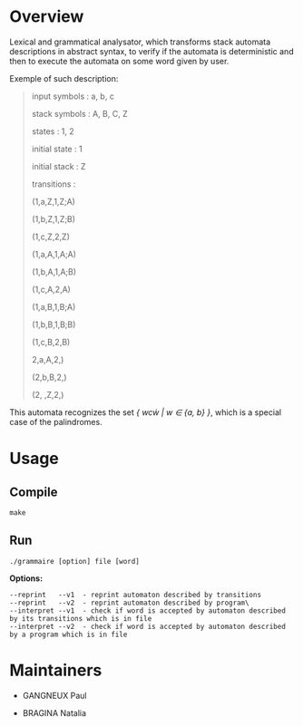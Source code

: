 # Overview
Lexical and grammatical analysator, which transforms stack automata descriptions in abstract syntax, to verify if the automata is deterministic and then to execute the automata on some word given by user.

Exemple of such description:

>input symbols : a, b, c
>
>stack symbols : A, B, C, Z
>
>states : 1, 2
>
>initial state : 1
>
>initial stack : Z
>
>transitions :
>
>(1,a,Z,1,Z;A)
>
>(1,b,Z,1,Z;B)
>
>(1,c,Z,2,Z)
>
>(1,a,A,1,A;A)
>
>(1,b,A,1,A;B)
>
>(1,c,A,2,A)
>
>(1,a,B,1,B;A)
>
>(1,b,B,1,B;B)
>
>(1,c,B,2,B)
>
>2,a,A,2,)
>
>(2,b,B,2,)
>
>(2, ,Z,2,)

This automata recognizes the set  _{ wcẇ | w ∈ {a, b} }_, which is a special case of the palindromes.

# Usage
## Compile
```
make
```
## Run
```
./grammaire [option] file [word]
```

**Options:**
```
--reprint   --v1  - reprint automaton described by transitions
--reprint   --v2  - reprint automaton described by program\
--interpret --v1  - check if word is accepted by automaton described by its transitions which is in file
--interpret --v2  - check if word is accepted by automaton described by a program which is in file
```

# Maintainers
- GANGNEUX Paul

- BRAGINA Natalia
